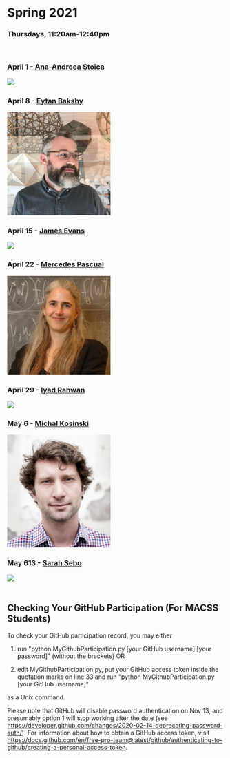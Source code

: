 # Spring 2021
### Thursdays, 11:20am-12:40pm

<br>

### April 1 - [Ana-Andreea Stoica](https://github.com/uchicago-computation-workshop/Spring2021/tree/main/04-01_Stoica)
<div><img src="http://www.columbia.edu/~as5001/images/headshot.png" width="240"></div>

### April 8 - [Eytan Bakshy](https://github.com/uchicago-computation-workshop/Spring2021/tree/main/04-08_Bakshy)
<div><img src="bakshay.png" width="240"></div>

### April 15 - [James Evans](https://github.com/uchicago-computation-workshop/Spring2021/tree/main/04-15_Evans)
<div><img src="https://sociology.uchicago.edu/sites/sociology.uchicago.edu/files/styles/columnwidth-wider/public/uploads/images/1%20%284%29.jpg?itok=b1wuZWzi" width="240"></div>

### April 22 - [Mercedes Pascual](https://github.com/uchicago-computation-workshop/Spring2021/tree/main/04-22_Pascual)
<div><img src="Pascual_Photo.jpg" width="240"></div>

### April 29 - [Iyad Rahwan](https://github.com/uchicago-computation-workshop/Spring2021/tree/main/04-29_Rahwan)
<div><img src="https://images.squarespace-cdn.com/content/v1/5925f57159cc6822d63a75b0/1495788965045-2OMOST0XDRFBXWWS3MQK/ke17ZwdGBToddI8pDm48kOpPaJovcdvmqBwinY8sZy17gQa3H78H3Y0txjaiv_0fDoOvxcdMmMKkDsyUqMSsMWxHk725yiiHCCLfrh8O1z5QPOohDIaIeljMHgDF5CVlOqpeNLcJ80NK65_fV7S1UdgepIoEx-MUh3K0mR_NyiovrncEPvkp1nf80b_xbpbf5-NaFAjT2bqbYOqLXVJa5A/Iyad-Rahwan.jpg?format=750w" width="240"></div>

### May 6 - [Michal Kosinski](https://github.com/uchicago-computation-workshop/Spring2021/tree/main/05-06_Kosinski)
<div><img src="kosinski.jpg" width="240"></div>

### May 613 - [Sarah Sebo](https://github.com/uchicago-computation-workshop/Spring2021/tree/main/05-06_Kosinski)
<div><img src="sarah.jpg" width="240"></div>

<br>

## Checking Your GitHub Participation (For MACSS Students) 

To check your GitHub participation record, you may either

1. run "python MyGithubParticipation.py [your GitHub username] [your password]" (without the brackets) OR

2. edit MyGithubParticipation.py, put your GitHub access token inside the quotation marks on line 33 and run "python MyGithubParticipation.py [your GitHub username]" 

as a Unix command. 

Please note that GitHub will disable password authentication on Nov 13, and presumably option 1 will stop working after the date (see https://developer.github.com/changes/2020-02-14-deprecating-password-auth/). For information about how to obtain a GitHub access token, visit https://docs.github.com/en/free-pro-team@latest/github/authenticating-to-github/creating-a-personal-access-token. 